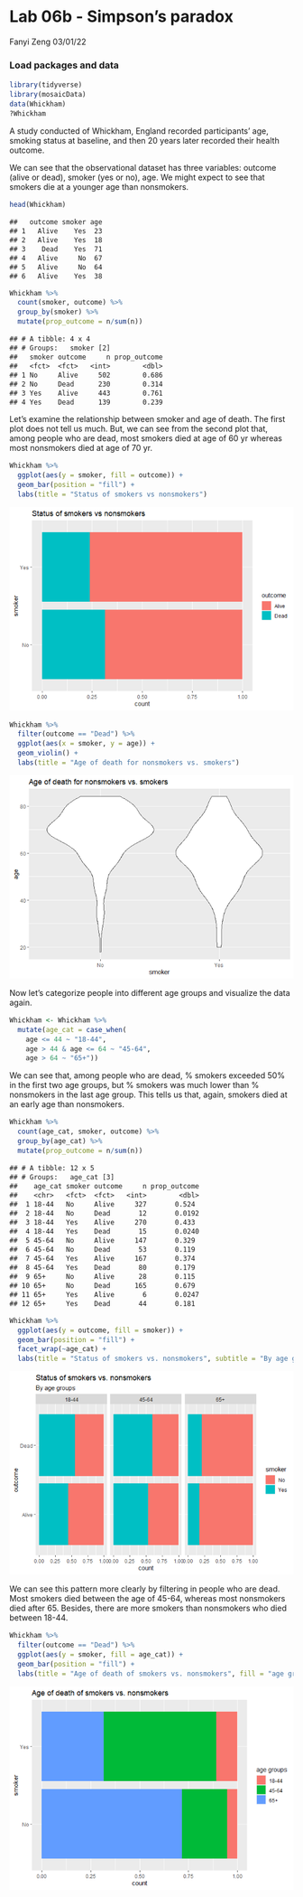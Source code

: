 Lab 06b - Simpson’s paradox
================
Fanyi Zeng
03/01/22

### Load packages and data

``` r
library(tidyverse) 
library(mosaicData) 
data(Whickham)
?Whickham
```

A study conducted of Whickham, England recorded participants’ age,
smoking status at baseline, and then 20 years later recorded their
health outcome.

We can see that the observational dataset has three variables: outcome
(alive or dead), smoker (yes or no), age. We might expect to see that
smokers die at a younger age than nonsmokers.

``` r
head(Whickham)
```

    ##   outcome smoker age
    ## 1   Alive    Yes  23
    ## 2   Alive    Yes  18
    ## 3    Dead    Yes  71
    ## 4   Alive     No  67
    ## 5   Alive     No  64
    ## 6   Alive    Yes  38

``` r
Whickham %>%
  count(smoker, outcome) %>%
  group_by(smoker) %>%
  mutate(prop_outcome = n/sum(n))
```

    ## # A tibble: 4 x 4
    ## # Groups:   smoker [2]
    ##   smoker outcome     n prop_outcome
    ##   <fct>  <fct>   <int>        <dbl>
    ## 1 No     Alive     502        0.686
    ## 2 No     Dead      230        0.314
    ## 3 Yes    Alive     443        0.761
    ## 4 Yes    Dead      139        0.239

Let’s examine the relationship between smoker and age of death. The
first plot does not tell us much. But, we can see from the second plot
that, among people who are dead, most smokers died at age of 60 yr
whereas most nonsmokers died at age of 70 yr.

``` r
Whickham %>%
  ggplot(aes(y = smoker, fill = outcome)) +
  geom_bar(position = "fill") +
  labs(title = "Status of smokers vs nonsmokers")
```

![](lab-06b_files/figure-gfm/plot-1.png)<!-- -->

``` r
Whickham %>%
  filter(outcome == "Dead") %>%
  ggplot(aes(x = smoker, y = age)) +
  geom_violin() +
  labs(title = "Age of death for nonsmokers vs. smokers")
```

![](lab-06b_files/figure-gfm/plot-2.png)<!-- -->

Now let’s categorize people into different age groups and visualize the
data again.

``` r
Whickham <- Whickham %>%
  mutate(age_cat = case_when(
    age <= 44 ~ "18-44",
    age > 44 & age <= 64 ~ "45-64",
    age > 64 ~ "65+"))
```

We can see that, among people who are dead, % smokers exceeded 50% in
the first two age groups, but % smokers was much lower than % nonsmokers
in the last age group. This tells us that, again, smokers died at an
early age than nonsmokers.

``` r
Whickham %>%
  count(age_cat, smoker, outcome) %>%
  group_by(age_cat) %>%
  mutate(prop_outcome = n/sum(n))
```

    ## # A tibble: 12 x 5
    ## # Groups:   age_cat [3]
    ##    age_cat smoker outcome     n prop_outcome
    ##    <chr>   <fct>  <fct>   <int>        <dbl>
    ##  1 18-44   No     Alive     327       0.524 
    ##  2 18-44   No     Dead       12       0.0192
    ##  3 18-44   Yes    Alive     270       0.433 
    ##  4 18-44   Yes    Dead       15       0.0240
    ##  5 45-64   No     Alive     147       0.329 
    ##  6 45-64   No     Dead       53       0.119 
    ##  7 45-64   Yes    Alive     167       0.374 
    ##  8 45-64   Yes    Dead       80       0.179 
    ##  9 65+     No     Alive      28       0.115 
    ## 10 65+     No     Dead      165       0.679 
    ## 11 65+     Yes    Alive       6       0.0247
    ## 12 65+     Yes    Dead       44       0.181

``` r
Whickham %>%
  ggplot(aes(y = outcome, fill = smoker)) +
  geom_bar(position = "fill") +
  facet_wrap(~age_cat) +
  labs(title = "Status of smokers vs. nonsmokers", subtitle = "By age groups")
```

![](lab-06b_files/figure-gfm/viz-1.png)<!-- -->

We can see this pattern more clearly by filtering in people who are
dead. Most smokers died between the age of 45-64, whereas most
nonsmokers died after 65. Besides, there are more smokers than
nonsmokers who died between 18-44.

``` r
Whickham %>%
  filter(outcome == "Dead") %>%
  ggplot(aes(y = smoker, fill = age_cat)) +
  geom_bar(position = "fill") +
  labs(title = "Age of death of smokers vs. nonsmokers", fill = "age groups")
```

![](lab-06b_files/figure-gfm/bar-1.png)<!-- -->
